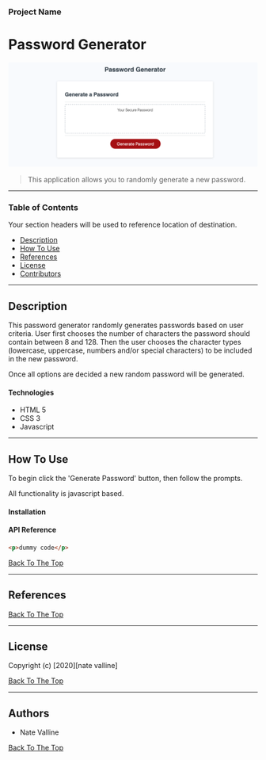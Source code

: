 ### Project Name

# Password Generator

<img src="./Assets/passwordgen.png" width="600px">

> This application allows you to randomly generate a new password.

---

### Table of Contents

Your section headers will be used to reference location of destination.

- [Description](#description)
- [How To Use](#how-to-use)
- [References](#references)
- [License](#license)
- [Contributors](#contributors)

---

## Description

This password generator randomly generates passwords based on user criteria.  User first chooses the number of characters the password should contain between 8 and 128.  Then the user chooses the character types (lowercase, uppercase, numbers and/or special characters) to be included in the new password.  

Once all options are decided a new random password will be generated.

#### Technologies

- HTML 5
- CSS 3
- Javascript

---

## How To Use

To begin click the 'Generate Password' button, then follow the prompts.

All functionality is javascript based.

#### Installation

#### API Reference

```html
<p>dummy code</p>
```

[Back To The Top](#project-name)

---

## References

[Back To The Top](#project-name)

---

## License

Copyright (c) [2020][nate valline]

[Back To The Top](#project-name)

---

## Authors

- Nate Valline

[Back To The Top](#project-name)

